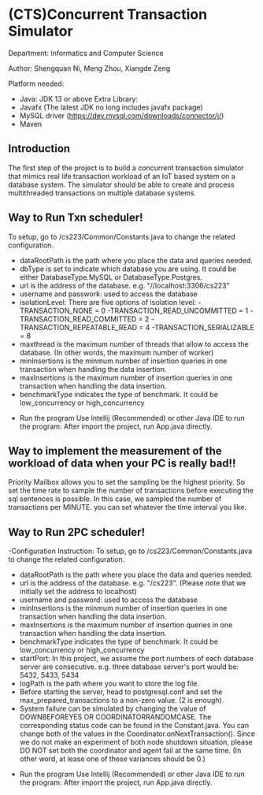 # (CTS)Concurrent Transaction Simulator

Department: Informatics and Computer Science

Author: Shengquan Ni, Meng Zhou, Xiangde Zeng

Platform needed:
* Java: JDK 13 or above
Extra Library: 
* Javafx (The latest JDK no long includes javafx package)
* MySQL driver (https://dev.mysql.com/downloads/connector/j/)
* Maven

## Introduction
The first step of the project is to build a concurrent transaction simulator that mimics real life transaction workload of an IoT based system on a database system. The simulator should be able to create and process multithreaded transactions on multiple database systems.

## Way to Run Txn scheduler!
To setup, go to /cs223/Common/Constants.java to change the related configuration. 
* dataRootPath is the path where you place the data and queries needed. 
* dbType is set to indicate which database you are using. It could be either DatabaseType.MySQL or DatabaseType.Postgres.
* url is the address of the database. e.g. "//localhost:3306/cs223"
* username and passwork: used to access the database
* isolationLevel: There are five options of isolation level:
	-TRANSACTION_NONE = 0
	-TRANSACTION_READ_UNCOMMITTED = 1
	-TRANSACTION_READ_COMMITTED = 2
	-TRANSACTION_REPEATABLE_READ = 4
	-TRANSACTION_SERIALIZABLE = 8
* maxthread is the maximum number of threads that allow to access the database. (In other words, the maximum number of worker)
* minInsertions is the minmum number of insertion queries in one transaction when handling the data insertion.
* maxInsertions is the maximum number of insertion queries in one transaction when handling the data insertion.
* benchmarkType indicates the type of benchmark. It could be low_concurrency or high_concurrency

- Run the program
Use Intellij (Recommended) or other Java IDE to run the program: After import the project, run App.java directly.

## Way to implement the measurement of the workload of data when your PC is really bad!!
Priority Mailbox allows you to set the sampling be the highest priority. So set the time rate to sample the number of transactions before executing the sql sentences is possible. In this case, we sampled the number of transactions per MINUTE.
you can set whatever the time interval you like.

## Way to Run 2PC scheduler!
-Configuration Instruction:
To setup, go to /cs223/Common/Constants.java to change the related configuration. 
* dataRootPath is the path where you place the data and queries needed. 
* url is the address of the database. e.g. "/cs223". (Please note that we initially set the address to localhost)
* username and password: used to access the database
* minInsertions is the minmum number of insertion queries in one transaction when handling the data insertion.
* maxInsertions is the maximum number of insertion queries in one transaction when handling the data insertion.
* benchmarkType indicates the type of benchmark. It could be low_concurrency or high_concurrency
* startPort: In this project, we assume the port numbers of each database server are consecutive. e.g. three database server's port would be: 5432, 5433, 5434
* logPath is the path where you want to store the log file.
* Before starting the server, head to postgresql.conf and set the max_prepared_transactions to a non-zero value. (2 is enough).
* System failure can be simulated by changing the value of DOWNBEFOREYES OR COORDINATORRANDOMCASE. The corresponding status code can be found in the Constant.java. You can change both of the values in the Coordinator.onNextTransaction(). Since we do not make an experiment of both node shutdown situation, please DO NOT set both the coordinator and agent fail at the same time. (In other word, at lease one of these variances should be 0.)

- Run the program
Use Intellij (Recommended) or other Java IDE to run the program: After import the project, run App.java directly.

